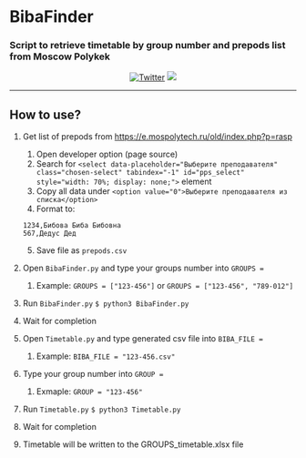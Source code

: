 # BibaFinder
### Script to retrieve timetable by group number and prepods list from Moscow Polykek
<div style="width:100%;text-align:center;">
    <p align="center">
        <a href="https://twitter.com/f33rni"><img alt="Twitter" src="https://img.shields.io/twitter/url?label=My%20twitter&style=social&url=https%3A%2F%2Ftwitter.com%2Ff33rni" ></a>
        <img src="https://badges.frapsoft.com/os/v1/open-source.png?v=103" >
    </p>
</div>

----------

## How to use?

1. Get list of prepods from https://e.mospolytech.ru/old/index.php?p=rasp
    1. Open developer option (page source)
    2. Search for `<select data-placeholder="Выберите преподавателя" class="chosen-select" tabindex="-1" id="pps_select" style="width: 70%; display: none;">` element
    3. Copy all data under `<option value="0">Выберите преподавателя из списка</option>`
    4. Format to:
    ```
    1234,Бибова Биба Бибовна
    567,Дедус Дед
    ```
    5. Save file as `prepods.csv`

2. Open `BibaFinder.py` and type your groups number into `GROUPS =`
    1. Example: `GROUPS = ["123-456"]` or `GROUPS = ["123-456", "789-012"]`

3. Run `BibaFinder.py` `$ python3 BibaFinder.py`

4. Wait for completion

5. Open `Timetable.py` and type generated csv file into `BIBA_FILE =`
    1. Example: `BIBA_FILE = "123-456.csv"`

6. Type your group number into `GROUP =`
    1. Exmaple: `GROUP = "123-456"`

7. Run `Timetable.py` `$ python3 Timetable.py`

8. Wait for completion

9. Timetable will be written to the GROUPS_timetable.xlsx file
